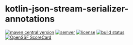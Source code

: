 # kotlin-json-stream-serializer-annotations

[![maven central version](https://img.shields.io/maven-central/v/com.fab1an/kotlin-json-stream-serializer-annotations)](https://mvnrepository.com/artifact/com.fab1an/kotlin-json-stream-serializer-annotations)
[![semver](https://img.shields.io/:semver-%E2%9C%93-brightgreen.svg)](http://semver.org/)
[![license](https://img.shields.io/github/license/fab1an/kotlin-json-stream-serializer-annotations)](https://github.com/fab1an/kotlin-json-stream-serializer-annotations/blob/master/LICENSE)
[![build status](https://github.com/fab1an/kotlin-json-stream-serializer-annotations/actions/workflows/build-master.yml/badge.svg)](https://github.com/fab1an/kotlin-json-stream-serializer-annotations/actions/workflows/build-master.yml)
[![OpenSSF ScoreCard](https://img.shields.io/ossf-scorecard/github.com/fab1an/kotlin-json-stream-serializer-annotations)](https://scorecard.dev/)
